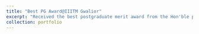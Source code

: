 ```yaml
---
title: "Best PG Award@IIITM Gwalior"
excerpt: "Received the best postgraduate merit award from the Hon'ble president of India, Smt. Droupadi Murmu.  1<br/><img src='/images/award_1.JPG'>"
collection: portfolio
---
```



